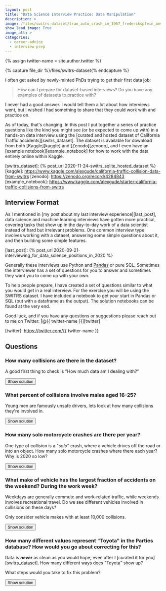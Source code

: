 ```yaml
---
layout: post
title: "Data Science Interview Practice: Data Manipulation"
description: >
image: /files/switrs-dataset/tram_auto_crash_in_1957_frederiksplein_amsterdam.jpg
show_lead_image: True
image_alt: >
categories:
  - career-advice
  - interview-prep
---
```


<!-- Simple script to call from the "Show/Hide" buttons-->
<script type="text/javascript">
function showhide(d) {
  d.style.display = (d.style.display !== "none") ? "none" : "block";
}
</script>

{% assign twitter-name = site.author.twitter %}

{% capture file_dir %}/files/switrs-dataset{% endcapture %}

I often get asked by newly-minted PhDs trying to get their first data job:

> How can I prepare for dataset-based interviews? Do you have any examples of
> datasets to practice with?

I never had a good answer. I would tell them a lot about how interviews went,
but I wished I had something to share that they could work with and practice
on.

As of today, that's changing. In this post I put together a series of practice
questions like the kind you might see (or be expected to come up with) in a
hands-on data interview using the [curated and hosted dataset of California
Traffic accidents][switrs_dataset]. The dataset is available for download from
both [Kaggle][kaggle] and [Zenodo][zenodo], and I even have an [example
notebook][example_notebook] for how to work with the data entirely online
within Kaggle.

[switrs_dataset]: {% post_url 2020-11-24-switrs_sqlite_hosted_dataset %}
[kaggle]: https://www.kaggle.com/alexgude/california-traffic-collision-data-from-switrs
[zenodo]: https://zenodo.org/record/4284843
[example_notebook]: https://www.kaggle.com/alexgude/starter-california-traffic-collisions-from-switrs

## Interview Format

As I mentioned in [my post about my last interview experience][last_post],
data science and machine learning interviews have gotten more practical,
covering tasks that show up in the day-to-day work of a data scientist instead
of hard but irrelevant problems. One common interview type involves working
with a dataset, answering some simple questions about it, and then building
some simple features.

[last_post]: {% post_url 2020-09-21-interviewing_for_data_science_positions_in_2020 %}

Generally these interviews use Python and [Pandas][pandas] or pure SQL.
Sometimes the interviewer has a set of questions for you to answer and
sometimes they want you to come up with your own.

[pandas]: https://en.wikipedia.org/wiki/Pandas_(software)

To help people prepare, I have created a set of questions similar to what you
would get in a real interview. For the exercise you will be using the SWITRS
dataset. I have included a notebook to get your start in Pandas or SQL (but
with a dataframe as the output). The solution notebooks can be found at the
very end.

Good luck, and if you have any questions or suggestions please reach out to me
on Twitter: [@{{ twitter-name }}][twitter]

[twitter]: https://twitter.com/{{ twitter-name }}

## Questions

### How many collisions are there in the dataset?

A good first thing to check is "How much data am I dealing with?"

<button id="button" onclick="showhide(hidden1)">Show solution</button>
<div class="hidden" id="hidden1" markdown="1" style="display: none;">

Each row in the collisions database represents one collision, so the solution
is nice and short:

```sql
SELECT COUNT(1) AS collision_count
FROM collisions
```

Which returns:

<div class="low-width-table" markdown="1" style="max-width: 20%">
|   collision_count |
|------------------:|
|         9,172,565 |
</div>

</div>

### What percent of collisions involve males aged 16-25?

Young men are famously unsafe drivers, lets look at how many collisions
they're involved in.

<button id="button" onclick="showhide(hidden3)">Show solution</button>
<div class="hidden" id="hidden3" markdown="1" style="display: none;">

The age and gender of the drivers are in the parties table so the query does a
simple filter on those entries. The tricky part comes from needing the ratio:
we have to get the total number of collisions. We could hard-code it, but I
prefer calculating it as part of the query. There isn't a super elegant way to
do it in SQLite, but a sub-query works fine. We also have to cast to a float
to avoid integer division.

```sql
SELECT 
    COUNT(DISTINCT case_id) 
    / (SELECT CAST(COUNT(DISTINCT case_id) AS FLOAT) FROM parties) AS percentage
FROM parties
WHERE party_sex = 'male'
AND party_age BETWEEN 16 AND 25
```

The result is:

<div class="low-width-table" markdown="1" style="max-width: 20%">
|   percentage |
|-------------:|
|        0.242 |
</div>

</div>

### How many solo motorcycle crashes are there per year?

One type of collision is a "_solo_" crash, where a vehicle drives off the road
or into an object. How many solo motorcycle crashes where there each year?
Why is 2020 so low?

<button id="button" onclick="showhide(hidden2)">Show solution</button>
<div class="hidden" id="hidden2" markdown="1" style="display: none;">

To select the right rows we filter and to get the count per year we need to
use a group by. SQLite does not have a `YEAR()` function, so we have to use
`strftime` instead. In a real interview, you can normally just assume that the
function you need will exist without getting into specifics of the SQL
dialect.

```sql
SELECT
  strftime('%Y', collision_date) AS collision_year,
  count(1) AS collision_count
FROM collisions
WHERE motorcycle_collision = True
  AND party_count = 1
GROUP BY collision_year
ORDER BY collision_year
```

This gives us:

<div class="low-width-table" markdown="1" style="max-width: 20%">
|   collision_year |   collision_count |
|:-----------------|------------------:|
|             2001 |              3258 |
|             2002 |              3393 |
|             2003 |              3822 |
|             2004 |              3955 |
|             2005 |              3755 |
|             2006 |              3967 |
|             2007 |              4513 |
|             2008 |              4948 |
|             2009 |              4266 |
|             2010 |              3902 |
|             2011 |              4054 |
|             2012 |              4143 |
|             2013 |              4209 |
|             2014 |              4267 |
|             2015 |              4415 |
|             2016 |              4471 |
|             2017 |              4373 |
|             2018 |              4240 |
|             2019 |              3772 |
|             2020 |              2984 |
</div>

The count is low in 2020 primarily because the data doesn't cover the whole
year. It is likely also low due to the COVID pandemic which kept people off
the streets, at least initially. To differentiate these two causes we could
compare month by month to last year.

</div>

### What make of vehicle has the largest fraction of accidents on the weekend? During the work week?

Weekdays are generally commute and work-related traffic, while weekends
involves recreational travel. Do we see different vehicles involved in
collisions on these days?

Only consider vehicle makes with at least 10,000 collisions.

<button id="button" onclick="showhide(hidden4)">Show solution</button>
<div class="hidden" id="hidden4" markdown="1" style="display: none;">

This query is tricky. We need to aggregate collisions by vehicle make, which
means we need the parties table. We also care about when the crash happened,
which means we need the collisions table.

I use a sub-query to do the aggregation and then two additional queries to
select the correct rows. A `WTIH` clause keeps it tidy so we don't have to
copy/paste the sub-query twice.

For complicated queries like this one, there are always many ways to do it.
I'd love to hear how you got it to work!

```sql
WITH counter AS (
  SELECT
    p.vehicle_make AS make, 
    SUM(
      CASE WHEN strftime('%w', c.collision_date) IN ('0', '6') THEN 1 ELSE 0 END
    ) AS weekend_count,
    SUM(
      CASE WHEN strftime('%w', c.collision_date) IN ('0', '6') THEN 0 ELSE 1 END
    ) AS weekday_count,
    count(1) AS total
  FROM collisions AS c
  LEFT JOIN parties AS p
    ON c.case_id = p.case_id
  GROUP BY make
  HAVING total >= 10000
)

SELECT * FROM (
  SELECT 
    *,
    weekend_count / CAST(total AS FLOAT) AS weekend_fraction,
    weekday_count / CAST(total AS FLOAT) AS weekday_fraction
  FROM counter
  ORDER BY weekend_fraction DESC
  LIMIT 1
)

UNION

SELECT * FROM (
  SELECT 
    *,
    weekend_count / CAST(total AS FLOAT) AS weekend_fraction,
    weekday_count / CAST(total AS FLOAT) AS weekday_fraction
  FROM counter
  ORDER BY weekday_fraction DESC
  LIMIT 1
)
```

Which yields:

| make            |   weekend_count |   weekday_count |   total |   weekend_fraction |   weekday_fraction |
|:----------------|----------------:|----------------:|--------:|-------------------:|-------------------:|
| HARLEY-DAVIDSON |          19,125 |          30,477 |  49,602 |             0.385  |             0.614  |
| PETERBILT       |            6477 |          64,102 |  70,579 |             0.092  |             0.908  |

This makes sense, Peterbilt is a commercial truck manufacturer which you
expect to be driven for work. Harley-Davidson makes iconic motorcycles that
people ride for fun on the weekend with their friends.

</div>

### How many different values represent "Toyota" in the Parties database? How would you go about correcting for this?

Data is **_never_** as clean as you would hope, even after I [curated it for
you][switrs_dataset]. How many different ways does "Toyota" show up?

What steps would you take to fix this problem?

<button id="button" onclick="showhide(hidden5)">Show solution</button>
<div class="hidden" id="hidden5" markdown="1" style="display: none;">
This is a case where there is no _right_ answer, just more and more correct
the more work you put in. We have to find the values that are likely to
represent "Toyota" and then figure out how to handle them.

A really simple query does pretty well at finding likely candidates:

```sql
SELECT 
  vehicle_make,
  COUNT(1) AS number_seen
FROM parties
WHERE LOWER(vehicle_make) = 'toyota'
  OR LOWER(vehicle_make) LIKE 'toy%'
  OR LOWER(vehicle_make) LIKE 'ty%'
GROUP BY vehicle_make
ORDER BY number_seen DESC;
```

Which gives us this table (truncated):

<div class="low-width-table" markdown="1" style="max-width: 20%">

| vehicle_make   |   number_seen |
|:---------------|--------------:|
| TOYOTA         |     2,374,621 |
| TOYO           |       166,209 |
| TOYT           |       146,746 |
| TOYOT          |          2823 |
| TOY            |          2262 |
| TOYTA          |           246 |
| TOYOTA/        |           181 |
| TOYTO          |            84 |
| TOYTOA         |            71 |
| TOYOYA         |            66 |
| TOYT.          |            65 |
| TOYA           |            51 |
| TOYTOTA        |            45 |
| TOYOA          |            43 |
| TOYO /         |            39 |
| TOYT /         |            17 |
| TOYT/          |            14 |
| TYMCO          |            13 |
| TOYOTO         |            10 |
| TOY0           |            10 |
| TOYOYTA        |             7 |
| TOYTT          |             6 |
| TOYOY          |             6 |
| TOYOTS         |             5 |
| TYOTA          |             4 |
| ...            |           ... |

</div>

Here is how I would handle it: The top 5 make up the vast majority of entries.
I would fix those by hand and move on.

</div>
